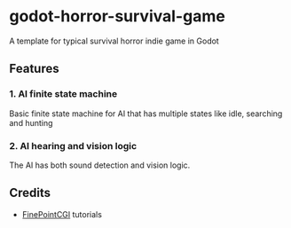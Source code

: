 
# godot-horror-survival-game
A template for typical survival horror indie game in Godot

## Features

### 1. AI finite state machine
Basic finite state machine for AI that has multiple states like idle, searching and hunting

### 2. AI hearing and vision logic
The AI has both sound detection and vision logic.

## Credits
- [FinePointCGI](https://www.youtube.com/@FinePointCGI) tutorials
